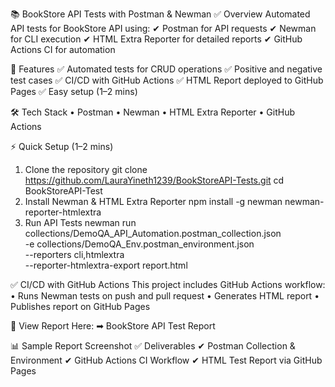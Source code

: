 📚 BookStore API Tests with Postman & Newman
✅ Overview
Automated API tests for BookStore API using:
✔ Postman for API requests
✔ Newman for CLI execution
✔ HTML Extra Reporter for detailed reports
✔ GitHub Actions CI for automation

🚀 Features
✅ Automated tests for CRUD operations
✅ Positive and negative test cases
✅ CI/CD with GitHub Actions
✅ HTML Report deployed to GitHub Pages
✅ Easy setup (1–2 mins)

🛠 Tech Stack
•	Postman
•	Newman
•	HTML Extra Reporter
•	GitHub Actions

⚡ Quick Setup (1–2 mins)
1. Clone the repository
git clone https://github.com/LauraYineth1239/BookStoreAPI-Tests.git
cd BookStoreAPI-Test
3. Install Newman & HTML Extra Reporter
npm install -g newman newman-reporter-htmlextra
4. Run API Tests
newman run collections/DemoQA_API_Automation.postman_collection.json \
-e collections/DemoQA_Env.postman_environment.json \
--reporters cli,htmlextra \
--reporter-htmlextra-export report.html

✅ CI/CD with GitHub Actions
This project includes GitHub Actions workflow:
•	Runs Newman tests on push and pull request
•	Generates HTML report
•	Publishes report on GitHub Pages

📄 View Report Here:
➡ BookStore API Test Report

📊 Sample Report Screenshot
✅ Deliverables
✔ Postman Collection & Environment
✔ GitHub Actions CI Workflow
✔ HTML Test Report via GitHub Pages

